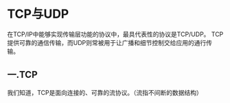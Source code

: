 # TCP与UDP

在TCP/IP中能够实现传输层功能的协议中，最具代表性的协议是TCP/UDP。
TCP提供可靠的通信传输，而UDP则常被用于让广播和细节控制交给应用的通行传输。

## 一.TCP 

我们知道，TCP是面向连接的、可靠的流协议。（流指不间断的数据结构）